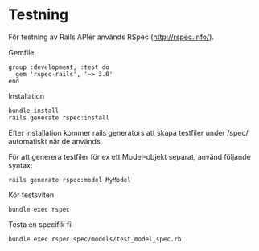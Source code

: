 # Testning

För testning av Rails APIer används RSpec (http://rspec.info/).

Gemfile
```
group :development, :test do
  gem 'rspec-rails', '~> 3.0'
end
```

Installation
```
bundle install
rails generate rspec:install
```
Efter installation kommer rails generators att skapa testfiler under /spec/ automatiskt när de används. 

För att generera testfiler för ex ett Model-objekt separat, använd följande syntax:
```
rails generate rspec:model MyModel
```
Kör testsviten
```
bundle exec rspec
```
Testa en specifik fil
```
bundle exec rspec spec/models/test_model_spec.rb
```